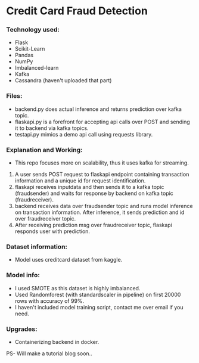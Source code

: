 # Credit Card Fraud Detection

### Technology used:
- Flask
- Scikit-Learn
- Pandas
- NumPy
- Imbalanced-learn
- Kafka
- Cassandra (haven't uploaded that part)

### Files:
- backend.py does actual inference and returns prediction over kafka topic.
- flaskapi.py is a forefront for accepting api calls over POST and sending it to backend via kafka topics.
- testapi.py mimics a demo api call using requests library.

### Explanation and Working:
- This repo focuses more on scalability, thus it uses kafka for streaming.
1. A user sends POST request to flaskapi endpoint containing transaction information and a unique id for request identification.
2. flaskapi receives inputdata and then sends it to a kafka topic (fraudsender) and waits for response by backend on kafka topic (fraudreceiver).
3. backend receives data over fraudsender topic and runs model inference on transaction information. After inference, it sends prediction and id over fraudreceiver topic.
4. After receiving prediction msg over fraudreceiver topic, flaskapi responds user with prediction.

### Dataset information:
- Model uses creditcard dataset from kaggle.

### Model info:
- I used SMOTE as this dataset is highly imbalanced.
- Used Randomforest (with standardscaler in pipeline) on first 20000 rows with accuracy of 99%.
- I haven't included model training script, contact me over email if you need.

### Upgrades:
- Containerizing backend in docker.

PS- Will make a tutorial blog soon..
